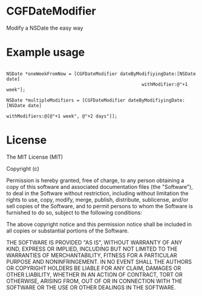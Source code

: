 CGFDateModifier
===============

Modify a NSDate the easy way


Example usage
===
```objc

NSDate *oneWeekFromNow = [CGFDateModifier dateByModifiyingDate:[NSDate date] 
                                                  withModifier:@"+1 week"];

NSDate *multipleModifiers = [CGFDateModifier dateByModifiyingDate:[NSDate date] 
                                                    withModifiers:@[@"+1 week", @"+2 days"]];
```

License
===
The MIT License (MIT)

Copyright (c) <year> <copyright holders>

Permission is hereby granted, free of charge, to any person obtaining a copy
of this software and associated documentation files (the "Software"), to deal
in the Software without restriction, including without limitation the rights
to use, copy, modify, merge, publish, distribute, sublicense, and/or sell
copies of the Software, and to permit persons to whom the Software is
furnished to do so, subject to the following conditions:

The above copyright notice and this permission notice shall be included in
all copies or substantial portions of the Software.

THE SOFTWARE IS PROVIDED "AS IS", WITHOUT WARRANTY OF ANY KIND, EXPRESS OR
IMPLIED, INCLUDING BUT NOT LIMITED TO THE WARRANTIES OF MERCHANTABILITY,
FITNESS FOR A PARTICULAR PURPOSE AND NONINFRINGEMENT. IN NO EVENT SHALL THE
AUTHORS OR COPYRIGHT HOLDERS BE LIABLE FOR ANY CLAIM, DAMAGES OR OTHER
LIABILITY, WHETHER IN AN ACTION OF CONTRACT, TORT OR OTHERWISE, ARISING FROM,
OUT OF OR IN CONNECTION WITH THE SOFTWARE OR THE USE OR OTHER DEALINGS IN
THE SOFTWARE.